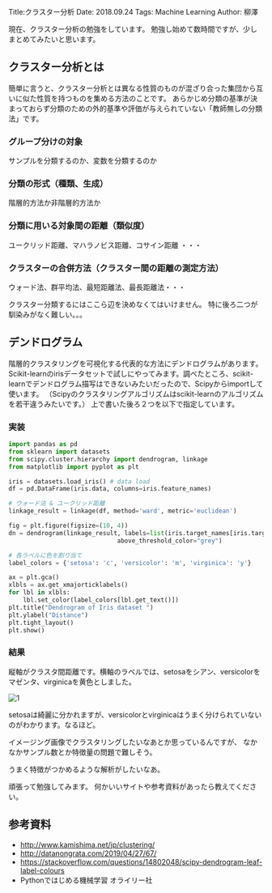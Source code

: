 Title:クラスター分析
Date: 2018.09.24
Tags: Machine Learning
Author: 柳澤

現在、クラスター分析の勉強をしています。
勉強し始めて数時間ですが、少しまとめてみたいと思います。

## クラスター分析とは
簡単に言うと、クラスター分析とは異なる性質のものが混ざり合った集団から互いに似た性質を持つものを集める方法のことです。
あらかじめ分類の基準が決まっておらず分類のための外的基準や評価が与えられていない「教師無しの分類法」です。

### グループ分けの対象
サンプルを分類するのか、変数を分類するのか

### 分類の形式（種類、生成）
階層的方法か非階層的方法か

### 分類に用いる対象間の距離（類似度）
ユークリッド距離、マハラノビス距離、コサイン距離 ・・・

### クラスターの合併方法（クラスター間の距離の測定方法）
ウォード法、群平均法、最短距離法、最長距離法・・・

クラスター分類するにはここら辺を決めなくてはいけません。
特に後ろ二つが馴染みがなく難しい。。。

## デンドログラム
階層的クラスタリングを可視化する代表的な方法にデンドログラムがあります。Scikit-learnのirisデータセットで試しにやってみます。調べたところ、scikit-learnでデンドログラム描写はできないみたいだったので、Scipyからimportして使います。
（Scipyのクラスタリングアルゴリズムはscikit-learnのアルゴリズムを若干違うみたいです。）
上で書いた後ろ２つを以下で指定しています。
### 実装
```python
import pandas as pd
from sklearn import datasets
from scipy.cluster.hierarchy import dendrogram, linkage
from matplotlib import pyplot as plt

iris = datasets.load_iris() # data load
df = pd.DataFrame(iris.data, columns=iris.feature_names)

# ウォード法 & ユークリッド距離
linkage_result = linkage(df, method='ward', metric='euclidean')

fig = plt.figure(figsize=(10, 4))
dn = dendrogram(linkage_result, labels=list(iris.target_names[iris.target]),
                              above_threshold_color="grey")

# 各ラベルに色を割り当て
label_colors = {'setosa': 'c', 'versicolor': 'm', 'virginica': 'y'}

ax = plt.gca()
xlbls = ax.get_xmajorticklabels()
for lbl in xlbls:
    lbl.set_color(label_colors[lbl.get_text()])
plt.title("Dendrogram of Iris dataset ")
plt.ylabel("Distance")
plt.tight_layout()
plt.show()
```

### 結果
縦軸がクラスタ間距離です。横軸のラベルでは、setosaをシアン、versicolorをマゼンタ、virginicaを黄色としました。

![1]({attach}images/cluster_analysis_figs/dendrogram.png)

setosaは綺麗に分かれますが、versicolorとvirginicaはうまく分けられていないのがわかります。なるほど。

イメージング画像でクラスタリングしたいなあとか思っているんですが、
なかなかサンプル数とか特徴量の問題で難しそう。

うまく特徴がつかめるような解析がしたいなあ。

頑張って勉強してみます。
何かいいサイトや参考資料があったら教えてください。

## 参考資料
- <http://www.kamishima.net/jp/clustering/>
- <http://datanongrata.com/2019/04/27/67/>
- <https://stackoverflow.com/questions/14802048/scipy-dendrogram-leaf-label-colours>
- Pythonではじめる機械学習 オライリー社
